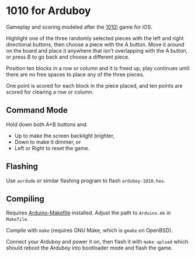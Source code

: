 # 1010 for Arduboy

Gameplay and scoring modeled after the
[1010!](https://itunes.apple.com/us/app/1010/id911793120?mt=8)
game for iOS.

Highlight one of the three randomly selected pieces with the left and
right directional buttons, then choose a piece with the A button.
Move it around on the board and place it anywhere that isn't overlapping
with the A button, or press B to go back and choose a different piece.

Position ten blocks in a row or column and it is freed up, play continues
until there are no free spaces to place any of the three pieces.

One point is scored for each block in the piece placed, and ten points
are scored for clearing a row or column.

## Command Mode

Hold down both A+B buttons and:

- Up to make the screen backlight brighter,
- Down to make it dimmer, or
- Left or Right to reset the game.

## Flashing

Use `avrdude` or similar flashing program to flash `arduboy-1010.hex`.

## Compiling

Requires
[Arduino-Makefile](https://github.com/sudar/Arduino-Makefile)
installed.
Adjust the path to `Arduino.mk` in `Makefile`.

Compile with `make` (requires GNU Make, which is `gmake` on OpenBSD).

Connect your Arduboy and power it on, then flash it with `make upload`
which should reboot the Arduboy into bootloader mode and flash the game.
